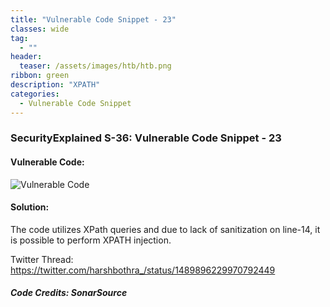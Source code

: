 ```yaml
---
title: "Vulnerable Code Snippet - 23"
classes: wide
tag: 
  - ""
header:
  teaser: /assets/images/htb/htb.png
ribbon: green
description: "XPATH"
categories:
  - Vulnerable Code Snippet
---
```

### SecurityExplained S-36: Vulnerable Code Snippet - 23

#### Vulnerable Code: 

![Vulnerable Code](https://raw.githubusercontent.com/harsh-bothra/SecurityExplained/main/media/code-23.jpg)


#### Solution: 
The code utilizes XPath queries and due to lack of sanitization on line-14, it is possible to perform XPATH injection.  

Twitter Thread: https://twitter.com/harshbothra_/status/1489896229970792449
##### Code Credits: SonarSource
